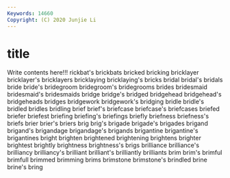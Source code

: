 ```yaml
---
Keywords: 14660
Copyright: (C) 2020 Junjie Li
---
```


# title

Write contents here!!!
rickbat's 
brickbats 
bricked 
bricking 
bricklayer 
bricklayer's 
bricklayers
bricklaying 
bricklaying's 
bricks 
bridal 
bridal's 
bridals 
bride 
bride's 
bridegroom 
bridegroom's
bridegrooms 
brides 
bridesmaid 
bridesmaid's 
bridesmaids 
bridge 
bridge's 
bridged 
bridgehead 
bridgehead's
bridgeheads 
bridges 
bridgework 
bridgework's 
bridging 
bridle 
bridle's 
bridled 
bridles 
bridling
brief 
brief's 
briefcase 
briefcase's 
briefcases 
briefed 
briefer 
briefest 
briefing 
briefing's
briefings 
briefly 
briefness 
briefness's 
briefs 
brier 
brier's 
briers 
brig 
brig's
brigade 
brigade's 
brigades 
brigand 
brigand's 
brigandage 
brigandage's 
brigands 
brigantine 
brigantine's
brigantines 
bright 
brighten 
brightened 
brightening 
brightens 
brighter 
brightest 
brightly 
brightness
brightness's 
brigs 
brilliance 
brilliance's 
brilliancy 
brilliancy's 
brilliant 
brilliant's 
brilliantly 
brilliants
brim 
brim's 
brimful 
brimfull 
brimmed 
brimming 
brims 
brimstone 
brimstone's 
brindled
brine 
brine's 
bring 
